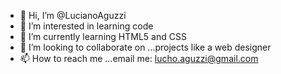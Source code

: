 - 👋 Hi, I’m @LucianoAguzzi
- 👀 I’m interested in learning code
- 🌱 I’m currently learning HTML5 and CSS
- 💞️ I’m looking to collaborate on ...projects like a web designer
- 📫 How to reach me ...email me: lucho.aguzzi@gmail.com

<!---
LucianoAguzzi/LucianoAguzzi is a ✨ special ✨ repository because its `README.md` (this file) appears on your GitHub profile.
You can click the Preview link to take a look at your changes.
--->
